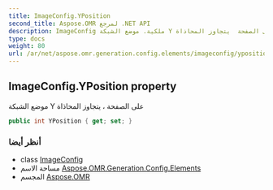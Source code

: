 ```yaml
---
title: ImageConfig.YPosition
second_title: Aspose.OMR لمرجع .NET API
description: ImageConfig ملكية. موضع الشبكة Y على الصفحة  يتجاوز المحاذاة
type: docs
weight: 80
url: /ar/net/aspose.omr.generation.config.elements/imageconfig/yposition/
---
```

## ImageConfig.YPosition property

موضع الشبكة Y على الصفحة ، يتجاوز المحاذاة

```csharp
public int YPosition { get; set; }
```

### أنظر أيضا

* class [ImageConfig](../)
* مساحة الاسم [Aspose.OMR.Generation.Config.Elements](../../imageconfig/)
* المجسم [Aspose.OMR](../../../)


